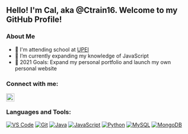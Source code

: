 ## Hello! I'm Cal, aka @Ctrain16. Welcome to my GitHub Profile!

### About Me
- 🏫 I'm attending school at [UPEI][upei]
- 🌱 I’m currently expanding my knowledge of JavaScript
- 📝 2021 Goals: Expand my personal portfolio and launch my own personal website

### Connect with me:
[<img align="left" alt="_Ctrain37 | Twitter" width="22px" src="https://cdn.jsdelivr.net/npm/simple-icons@v3/icons/twitter.svg" />][twitter]

<br />

### Languages and Tools:

[![VS Code](https://img.shields.io/badge/IDE-VSCode-%23007ACC?style=flat-square&logo=Visual-studio-code)](https://code.visualstudio.com/)
[![Git](https://img.shields.io/badge/-Git-%23F05032?style=flat-square&logo=git&logoColor=%23ffffff)](https://git-scm.com/)
[![Java](https://img.shields.io/badge/-Java-ce0000?logo=Java&style=flat-square)](https://www.java.com/en/)
[![JavaScript](https://img.shields.io/badge/-JavaScript-%23F7DF1C?style=flat-square&logo=javascript&logoColor=000000&labelColor=%23F7DF1C&color=%23FFCE5A)](https://www.javascript.com/)
[![Python](https://img.shields.io/badge/-Python-ffdf76?logo=Python&style=flat-square)](https://www.python.org/)
[![MySQL](https://img.shields.io/badge/-MySQL-4479A1?style=flat-square&logo=MySQL&logoColor=ffffff)](https://www.mysql.com/)
[![MongoDB](https://img.shields.io/badge/-MongoDB-47A248?style=flat-square&logo=MongoDB&logoColor=ffffff)](https://www.mongodb.com/)





[twitter]: https://twitter.com/_Ctrain37
[upei]: https://www.upei.ca/
[vscode]: https://code.visualstudio.com/
